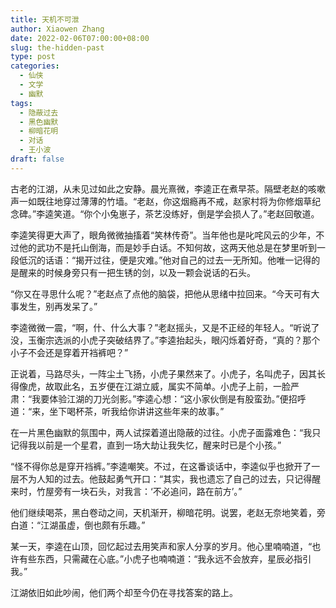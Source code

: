 ```yaml
---
title: 天机不可泄
author: Xiaowen Zhang
date: 2022-02-06T07:00:00+08:00
slug: the-hidden-past
type: post
categories:
  - 仙侠
  - 文学
  - 幽默
tags:
  - 隐蔽过去
  - 黑色幽默
  - 柳暗花明
  - 对话
  - 王小波
draft: false
---
```


古老的江湖，从未见过如此之安静。晨光熹微，李逵正在煮早茶。隔壁老赵的咳嗽声一如既往地穿过薄薄的竹墙。“老赵，你这烟瘾再不戒，赵家村将为你修烟草纪念碑。”李逵笑道。“你个小兔崽子，茶艺没练好，倒是学会损人了。”老赵回敬道。

李逵笑得更大声了，眼角微微抽搐着“笑林传奇”。当年他也是叱咤风云的少年，不过他的武功不是托山倒海，而是妙手白话。不知何故，这两天他总是在梦里听到一段低沉的话语：“揭开过往，便是灾难。”他对自己的过去一无所知。他唯一记得的是醒来的时候身旁只有一把生锈的剑，以及一颗会说话的石头。

“你又在寻思什么呢？”老赵点了点他的脑袋，把他从思绪中拉回来。“今天可有大事发生，别再发呆了。”

李逵微微一震，“啊，什、什么大事？”老赵摇头，又是不正经的年轻人。“听说了没，玉衡宗选派的小虎子突破结界了。”李逵抬起头，眼闪烁着好奇，“真的？那个小子不会还是穿着开裆裤吧？”

正说着，马路尽头，一阵尘土飞扬，小虎子果然来了。小虎子，名叫虎子，因其长得像虎，故取此名，五岁便在江湖立威，属实不简单。小虎子上前，一脸严肃：“我要体验江湖的刀光剑影。”李逵心想：“这小家伙倒是有股蛮劲。”便招呼道：“来，坐下喝杯茶，听我给你讲讲这些年来的故事。”

在一片黑色幽默的氛围中，两人试探着道出隐蔽的过往。小虎子面露难色：“我只记得我以前是一个星君，直到一场大劫让我失忆，醒来时已是个小孩。”

“怪不得你总是穿开裆裤。”李逵嘲笑。不过，在这番谈话中，李逵似乎也掀开了一层不为人知的过去。他鼓起勇气开口：“其实，我也遗忘了自己的过去，只记得醒来时，竹屋旁有一块石头，对我言：‘不必追问，路在前方’。”

他们继续喝茶，黑白卷动之间，天机渐开，柳暗花明。说罢，老赵无奈地笑着，旁白道：“江湖虽虚，倒也颇有乐趣。”

某一天，李逵在山顶，回忆起过去用笑声和家人分享的岁月。他心里喃喃道，“也许有些东西，只需藏在心底。”小虎子也喃喃道：“我永远不会放弃，星辰必指引我。”

江湖依旧如此吵闹，他们两个却至今仍在寻找答案的路上。